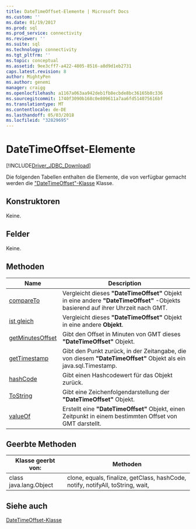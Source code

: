 ```yaml
---
title: DateTimeOffset-Elemente | Microsoft Docs
ms.custom: ''
ms.date: 01/19/2017
ms.prod: sql
ms.prod_service: connectivity
ms.reviewer: ''
ms.suite: sql
ms.technology: connectivity
ms.tgt_pltfrm: ''
ms.topic: conceptual
ms.assetid: 9ee3cff7-a422-4805-8516-a8d9d1eb2731
caps.latest.revision: 8
author: MightyPen
ms.author: genemi
manager: craigg
ms.openlocfilehash: a1167a063aa942deb1fb8ecbde8bc36165b8c336
ms.sourcegitcommit: 1740f3090b168c0e809611a7aa6fd514075616bf
ms.translationtype: MT
ms.contentlocale: de-DE
ms.lasthandoff: 05/03/2018
ms.locfileid: "32829695"
---
```

# <a name="datetimeoffset-members"></a>DateTimeOffset-Elemente
[!INCLUDE[Driver_JDBC_Download](../../../includes/driver_jdbc_download.md)]

  Die folgenden Tabellen enthalten die Elemente, die von verfügbar gemacht werden die ["DateTimeOffset"-Klasse](../../../connect/jdbc/reference/datetimeoffset-class.md) Klasse.  
  
## <a name="constructors"></a>Konstruktoren  
 Keine.  
  
## <a name="fields"></a>Felder  
 Keine.  
  
## <a name="methods"></a>Methoden  
  
|Name|Description|  
|----------|-----------------|  
|[compareTo](../../../connect/jdbc/reference/compareto-method-datetimeoffset.md)|Vergleicht dieses **"DateTimeOffset"** Objekt in eine andere **"DateTimeOffset"** -Objekts basierend auf ihrer Uhrzeit nach GMT.|  
|[ist gleich](../../../connect/jdbc/reference/equals-method-datetimeoffset.md)|Vergleicht dieses **"DateTimeOffset"** Objekt in eine andere **Objekt**.|  
|[getMinutesOffset](../../../connect/jdbc/reference/getminutesoffset-method-datetimeoffset.md)|Gibt den Offset in Minuten von GMT dieses **"DateTimeOffset"** Objekt.|  
|[getTimestamp](../../../connect/jdbc/reference/gettimestamp-method-datetimeoffset.md)|Gibt den Punkt zurück, in der Zeitangabe, die von diesem **"DateTimeOffset"** Objekt als ein java.sql.Timestamp.|  
|[hashCode](../../../connect/jdbc/reference/hashcode-method-datetimeoffset.md)|Gibt einen Hashcodewert für das Objekt zurück.|  
|[ToString](../../../connect/jdbc/reference/tostring-method-datetimeoffset.md)|Gibt eine Zeichenfolgendarstellung der **"DateTimeOffset"** Objekt.|  
|[valueOf](../../../connect/jdbc/reference/valueof-method-datetimeoffset.md)|Erstellt eine **"DateTimeOffset"** Objekt, einen Zeitpunkt in einem bestimmten Offset von GMT darstellt.|  
  
## <a name="inherited-methods"></a>Geerbte Methoden  
  
|Klasse geerbt von:|Methoden|  
|---------------------------|-------------|  
|class java.lang.Object|clone, equals, finalize, getClass, hashCode, notify, notifyAll, toString, wait,|  
  
## <a name="see-also"></a>Siehe auch  
 [DateTimeOffset-Klasse](../../../connect/jdbc/reference/datetimeoffset-class.md)  
  
  
